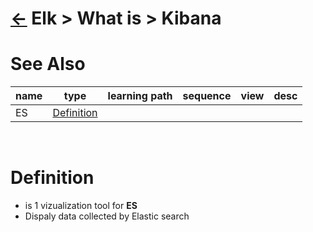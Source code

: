 <head><link rel="stylesheet" href="../../../md.css"/><script src="../../../md.js"></script></head>

[//]: #(Reference)
[Repo_Readme]:     ../list/object_list.md
[Es_Whatis]:       ../whatis/elasticsearch_whatis.md

# [&larr;][Repo_Readme] Elk > What is > Kibana
# See Also 
|name|type|learning path|sequence|view|desc|
|-|-|-|-|-|-|
|ES|[Definition][Es_Whatis]|
<br>

# Definition
- is 1 vizualization tool for **ES**
- Dispaly data collected by Elastic search

